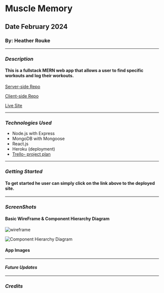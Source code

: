 # Muscle Memory

## Date February 2024

### By: Heather Rouke

***

### **_Description_**

#### This is a fullstack MERN web app that allows a user to find specific workouts and log their workouts.  

[Server-side Repo](https://github.com/heathervalene/MuscleMemory_backend)

[Client-side Repo](https://github.com/heathervalene/MuscleMemory_frontend)

[Live Site]()

***

### **_Technologies Used_**

- Node.js with Express
- MongoDB with Mongoose
- React.js
- Heroku (deployment)
- [Trello- project plan](https://trello.com/b/v8mjvty8/musclememory)




***

### **_Getting Started_**

#### To get started he user can simply click on the link above to the deployed site. 



***

### **_ScreenShots_**

#### Basic WireFrame & Component Hierarchy Diagram

![wireframe](https://i.imgur.com/exKyHsk.png)

![Component Hierarchy Diagram ](https://i.imgur.com/2F85s0i.png)



#### App Images





***

#### **_Future Updates_**





***

### **_Credits_**
